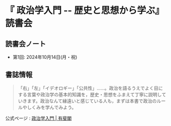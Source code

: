 # 『 政治学入門 -- 歴史と思想から学ぶ』読書会

## 読書会ノート
- 第1回: 2024年10月14日(月・祝)

## 書誌情報
> 「右」「左」「イデオロギー」「公共性」……。政治を語るうえでよく目にする言葉や政治学の基本的知識を，歴史・思想をふまえて丁寧に説明していきます。政治なんて縁遠いと感じている人も，まずは本書で政治のルールやしくみを学んでみよう。

公式ページ
:  [政治学入門 | 有斐閣](https://www.yuhikaku.co.jp/books/detail/9784641151086)
